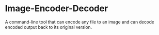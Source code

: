 # Image-Encoder-Decoder
A command-line tool that can encode any file to an image and can decode encoded output back to its original version.
